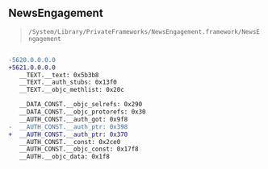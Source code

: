## NewsEngagement

> `/System/Library/PrivateFrameworks/NewsEngagement.framework/NewsEngagement`

```diff

-5620.0.0.0.0
+5621.0.0.0.0
   __TEXT.__text: 0x5b3b8
   __TEXT.__auth_stubs: 0x13f0
   __TEXT.__objc_methlist: 0x20c

   __DATA_CONST.__objc_selrefs: 0x290
   __DATA_CONST.__objc_protorefs: 0x30
   __AUTH_CONST.__auth_got: 0x9f8
-  __AUTH_CONST.__auth_ptr: 0x398
+  __AUTH_CONST.__auth_ptr: 0x370
   __AUTH_CONST.__const: 0x2ce0
   __AUTH_CONST.__objc_const: 0x17f8
   __AUTH.__objc_data: 0x1f8

```
